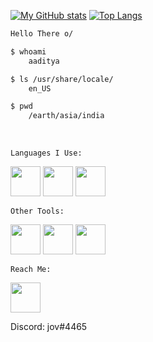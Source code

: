 [![My GitHub stats](https://github-readme-stats.vercel.app/api?username=jov-1024&theme=midnight-purple&show_icons=true)](https://github.com/anuraghazra/github-readme-stats)
[![Top Langs](https://github-readme-stats.vercel.app/api/top-langs/?username=jov-1024&theme=midnight-purple&layout=compact)](https://github.com/anuraghazra/github-readme-stats)
```bash
Hello There o/

$ whoami
    aaditya

$ ls /usr/share/locale/
    en_US

$ pwd
    /earth/asia/india
 ```
 </br>

 ```Languages I Use:```
</br>

<img src="https://raw.githubusercontent.com/devicons/devicon/master/icons/c/c-original.svg" width=48px>


<img src="https://github.com/NTB45/tiny_edit/blob/main/img/rust_white.svg" width=48px>

<img src="https://raw.githubusercontent.com/devicons/devicon/master/icons/python/python-plain-wordmark.svg" width=48px>


```Other Tools:```

<img src="https://raw.githubusercontent.com/devicons/devicon/master/icons/arduino/arduino-original.svg" width=48px>

<img src="https://raw.githubusercontent.com/devicons/devicon/master/icons/fedora/fedora-plain.svg" width=48px>

<img src="https://raw.githubusercontent.com/devicons/devicon/master/icons/vscode/vscode-original.svg" width=48px>

```Reach Me: ```


<a href="https://www.reddit.com/u/__jov"><img src="./img/reddit.svg" width=48px> </a>

Discord: jov#4465
